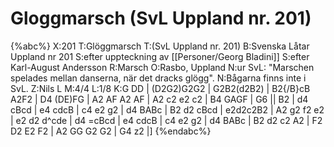 # Gloggmarsch (SvL Uppland nr. 201)

{%abc%}
X:201
T:Glöggmarsch 
T:(SvL Uppland nr. 201)
B:Svenska Låtar Uppland nr 201
S:efter uppteckning av [[Personer/Georg Bladini]]
S:efter Karl-August Andersson
R:Marsch
O:Rasbo, Uppland
N:ur SvL: "Marschen spelades mellan danserna, när det dracks glögg".
N:Bågarna finns inte i SvL.
Z:Nils L
M:4/4
L:1/8
K:G
DD | (D2G2)G2G2 | G2B2(d2B2) | B2{/B}cB A2F2 | D4 (DE)FG | A2 AF A2 AF | A2 c2 e2 c2 | 
B4 GAGF | G6 || B2 | d4 cBcd | e4 cdcB | c4 e2 g2 | d4 BABc | B2 d2 cBcd | 
e2d2c2B2 | A2 g2 f2 e2 | e2 d2 d^cde | d4 =cBcd | e4 cdcB | c4 e2 g2 | 
d4 BABc | B2 d2 c2 A2 | F2 D2 E2 F2 | A2 GG G2 G2 | G4 z2 |]
{%endabc%}

